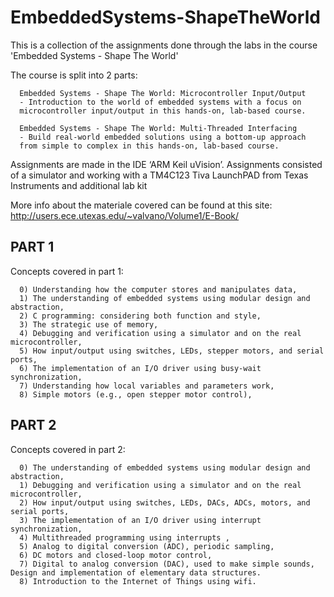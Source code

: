 # EmbeddedSystems-ShapeTheWorld

This is a collection of the assignments done through the labs in the course 'Embedded Systems - Shape The World'

The course is split into 2 parts:

      Embedded Systems - Shape The World: Microcontroller Input/Output
      - Introduction to the world of embedded systems with a focus on 
      microcontroller input/output in this hands-on, lab-based course.

      Embedded Systems - Shape The World: Multi-Threaded Interfacing
      - Build real-world embedded solutions using a bottom-up approach
      from simple to complex in this hands-on, lab-based course.


Assignments are made in the IDE ‘ARM Keil uVision’. Assignments consisted of a simulator and working with a TM4C123 Tiva LaunchPAD from Texas Instruments and additional lab kit

More info about the materiale covered can be found at this site: http://users.ece.utexas.edu/~valvano/Volume1/E-Book/


## PART 1

Concepts covered in part 1:

      0) Understanding how the computer stores and manipulates data,
      1) The understanding of embedded systems using modular design and abstraction,
      2) C programming: considering both function and style,
      3) The strategic use of memory,
      4) Debugging and verification using a simulator and on the real microcontroller,
      5) How input/output using switches, LEDs, stepper motors, and serial ports,
      6) The implementation of an I/O driver using busy-wait synchronization,
      7) Understanding how local variables and parameters work,
      8) Simple motors (e.g., open stepper motor control),

## PART 2

Concepts covered in part 2:

      0) The understanding of embedded systems using modular design and abstraction,
      1) Debugging and verification using a simulator and on the real microcontroller,
      2) How input/output using switches, LEDs, DACs, ADCs, motors, and serial ports,
      3) The implementation of an I/O driver using interrupt synchronization,
      4) Multithreaded programming using interrupts ,
      5) Analog to digital conversion (ADC), periodic sampling,
      6) DC motors and closed-loop motor control,
      7) Digital to analog conversion (DAC), used to make simple sounds, Design and implementation of elementary data structures.
      8) Introduction to the Internet of Things using wifi.

